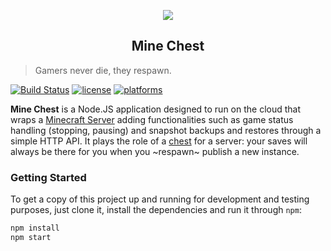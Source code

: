 <p align="center">
<img src="https://static.mundoeducacao.bol.uol.com.br/mundoeducacao/conteudo/images/curvas-de-nivel.jpg" />
<h2 align="center">Mine Chest</h2>
</p>

> Gamers never die, they respawn.

[![Build Status](https://travis-ci.com/adrianovalente/mine-chest.svg?branch=master)](https://travis-ci.com/adrianovalente/mine-chest)
[![license](https://img.shields.io/github/license/mashape/apistatus.svg)]()
[![platforms](https://img.shields.io/badge/platform-linux--64%20%7C%20osx--64-orange.svg)]()

**Mine Chest** is a Node.JS application designed to run on the cloud that wraps a [Minecraft Server](https://www.minecraft.net/en-us/download/server/) adding functionalities such as game status handling (stopping, pausing) and  snapshot backups and restores through a simple HTTP API. It plays the role of a [chest](https://minecraft.gamepedia.com/Chest) for a server: your saves will always be there for you when you ~respawn~ publish a new instance.

### Getting Started
To get a copy of this project up and running for development and testing purposes, just clone it, install the dependencies and run it through `npm`:

``` bash
npm install
npm start
```
